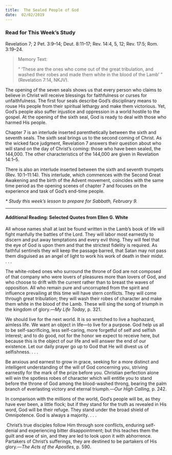 ```yaml
---
title:  The Sealed People of God
date:  02/02/2019
---
```


### Read for This Week’s Study
Revelation 7; 2 Pet. 3:9–14; Deut. 8:11–17; Rev. 14:4, 5, 12; Rev. 17:5; Rom. 3:19–24.

> <p>Memory Text:</p>
> “ ‘These are the ones who come out of the great tribulation, and washed their robes and made them white in the blood of the Lamb’ ” (Revelation 7:14, NKJV).

The opening of the seven seals shows us that every person who claims to believe in Christ will receive blessings for faithfulness or curses for unfaithfulness. The first four seals describe God’s disciplinary means to rouse His people from their spiritual lethargy and make them victorious. Yet, God’s people also suffer injustice and oppression in a world hostile to the gospel. At the opening of the sixth seal, God is ready to deal with those who harmed His people.

Chapter 7 is an interlude inserted parenthetically between the sixth and seventh seals. The sixth seal brings us to the second coming of Christ. As the wicked face judgment, Revelation 7 answers their question about who will stand on the day of Christ’s coming: those who have been sealed, the 144,000. The other characteristics of the 144,000 are given in Revelation 14:1–5.

There is also an interlude inserted between the sixth and seventh trumpets (Rev. 10:1–11:14). This interlude, which commences with the Second Great Awakening and the birth of the Advent movement, coincides with the same time period as the opening scenes of chapter 7 and focuses on the experience and task of God’s end-time people.

_* Study this week’s lesson to prepare for Sabbath, February 9._

---

#### Additional Reading: Selected Quotes from Ellen G. White

All whose names shall at last be found written in the Lamb’s book of life will fight manfully the battles of the Lord. They will labor most earnestly to discern and put away temptations and every evil thing. They will feel that the eye of God is upon them and that the strictest fidelity is required. As faithful sentinels they will keep the passage barred, that Satan may not pass them disguised as an angel of light to work his work of death in their midst. . . . 

The white-robed ones who surround the throne of God are not composed of that company who were lovers of pleasures more than lovers of God, and who choose to drift with the current rather than to breast the waves of opposition. All who remain pure and uncorrupted from the spirit and influence prevailing at this time will have stern conflicts. They will come through great tribulation; they will wash their robes of character and make them white in the blood of the Lamb. These will sing the song of triumph in the kingdom of glory.—_My Life Today_, p. 321.

We should live for the next world. It is so wretched to live a haphazard, aimless life. We want an object in life—to live for a purpose. God help us all to be self-sacrificing, less self-caring, more forgetful of self and selfish interest; and to do good, not for the honor we expect to receive here, but because this is the object of our life and will answer the end of our existence. Let our daily prayer go up to God that He will divest us of selfishness. . . .

Be anxious and earnest to grow in grace, seeking for a more distinct and intelligent understanding of the will of God concerning you, striving earnestly for the mark of the prize before you. Christian perfection alone will win the spotless robes of character which will entitle you to stand before the throne of God among the blood-washed throng, bearing the palm branch of everlasting victory and eternal triumph.—_Our High Calling_, p. 242. 

In comparison with the millions of the world, God’s people will be, as they have ever been, a little flock; but if they stand for the truth as revealed in His word, God will be their refuge. They stand under the broad shield of Omnipotence. God is always a majority. . . . 

 Christ’s true disciples follow Him through sore conflicts, enduring self-denial and experiencing bitter disappointment; but this teaches them the guilt and woe of sin, and they are led to look upon it with abhorrence. Partakers of Christ’s sufferings, they are destined to be partakers of His glory.—_The Acts of the Apostles_, p. 590.